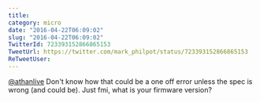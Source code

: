 ```yaml
---
title: 
category: micro
date: "2016-04-22T06:09:02"
slug: "2016-04-22T06:09:02"
TwitterId: 723393152866865153
TweetUrl: https://twitter.com/mark_philpot/status/723393152866865153
ReTweetUser: 
---
```


[@athanlive](https://twitter.com/athanlive) Don't know how that could be a one off error unless the spec is wrong (and could be).  Just fmi, what is your firmware version?